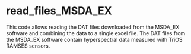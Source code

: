 # read_files_MSDA_EX
This code allows reading the DAT files downloaded from the MSDA_EX software and combining the data to a single excel file.
The DAT files from the MSDA_EX software contain hyperspectral data measured with TriOS RAMSES sensors.
